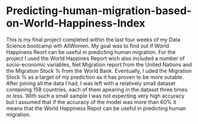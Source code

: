 # Predicting-human-migration-based-on-World-Happiness-Index
This is my final project completed within the last four weeks of my Data Science bootcamp wth AllWomen. My goal was to find out if World Happiness Reort can be useful in predicting human migration. For the project I used the World Happines Report wich also included a number of socio-economic variables, Net Migration report from the United Nations and the Migration Stock % from the World Bank. Eventually, I uded the Migration Stock % as a target of my prediction as it has proven to be more sutable. After joining all the data I had, I was left with a relatively small dataset containing 158 countries, each of them apearing in the dataset three times or less. With such a small sample I was not expecting very high accuracy but I assumed that if the accuracy of the model was more than 60% it means that the World Happiness Repot can be useful in predicting human migration.
